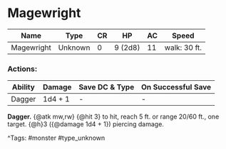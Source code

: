 # Magewright

| Name | Type | CR | HP | AC | Speed |
|------|------|----|----|----|-------|
| Magewright | Unknown | 0 | 9 (2d8) | 11 | walk: 30 ft. |

### Actions:

| Ability | Damage | Save DC & Type | On Successful Save |
|---------|--------|----------------|--------------------|
| Dagger | 1d4 + 1 | - | - |


**Dagger.** {@atk mw,rw} {@hit 3} to hit, reach 5 ft. or range 20/60 ft., one target. {@h}3 ({@damage 1d4 + 1}) piercing damage.

^Tags: #monster #type_unknown